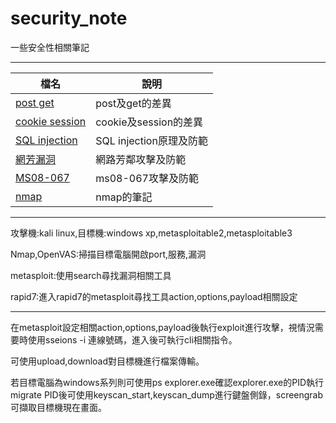 # security_note

一些安全性相關筆記

***

|檔名                                    |說明                   |
|----------------------------------------|-----------------------|
|[post get](php/post_get.md)             |post及get的差異        |
|[cookie session](php/cookie_session.md) |cookie及session的差異  |
|[SQL injection](php/sql_injection.md)   |SQL injection原理及防範|
|[網芳漏洞](ms/netbios.md)               |網路芳鄰攻擊及防範     |
|[MS08-067](ms/ms08_067.md)              |ms08-067攻擊及防範     |
|[nmap](nmap/nmap.md)                    |nmap的筆記             |

***

攻擊機:kali linux,目標機:windows xp,metasploitable2,metasploitable3

Nmap,OpenVAS:掃描目標電腦開啟port,服務,漏洞

metasploit:使用search尋找漏洞相關工具

rapid7:進入rapid7的metasploit尋找工具action,options,payload相關設定

***

在metasploit設定相關action,options,payload後執行exploit進行攻擊，視情況需要時使用sseions -i 連線號碼，進入後可執行cli相關指令。

可使用upload,download對目標機進行檔案傳輸。

若目標電腦為windows系列則可使用ps explorer.exe確認explorer.exe的PID執行migrate PID後可使用keyscan_start,keyscan_dump進行鍵盤側錄，screengrab可擷取目標機現在畫面。

